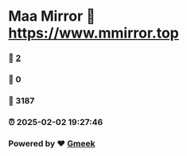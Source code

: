 # Maa Mirror :link: https://www.mmirror.top 
### :page_facing_up: [2](https://www.mmirror.top/tag.html) 
### :speech_balloon: 0 
### :hibiscus: 3187 
### :alarm_clock: 2025-02-02 19:27:46 
### Powered by :heart: [Gmeek](https://github.com/Meekdai/Gmeek)
